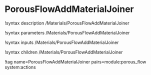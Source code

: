 # PorousFlowAddMaterialJoiner

!syntax description /Materials/PorousFlowAddMaterialJoiner

!syntax parameters /Materials/PorousFlowAddMaterialJoiner

!syntax inputs /Materials/PorousFlowAddMaterialJoiner

!syntax children /Materials/PorousFlowAddMaterialJoiner

!tag name=PorousFlowAddMaterialJoiner pairs=module:porous_flow system:actions
